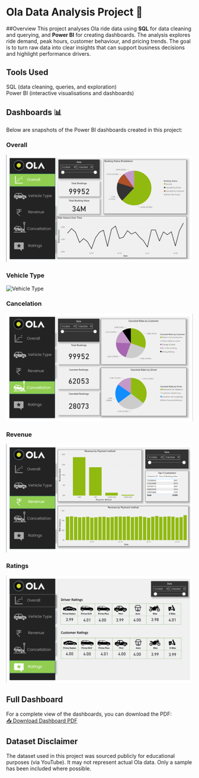 # Ola Data Analysis Project 🚖

##Overview
This project analyses Ola ride data using **SQL** for data cleaning and querying, and **Power BI** for creating dashboards. The analysis explores ride demand, peak hours, customer behaviour, and pricing trends. The goal is to turn raw data into clear insights that can support business decisions and highlight performance drivers.  

## Tools Used  
SQL (data cleaning, queries, and exploration)  
Power BI (interactive visualisations and dashboards)  

## Dashboards 📊  
Below are snapshots of the Power BI dashboards created in this project:  

### Overall
![Overall](Visualisations/Overall.png)  

### Vehicle Type 
![Vehicle Type](Visualisations/VehicleType.png)  

### Cancelation
![Cancelation](Visualisations/Cancelation.png)  

### Revenue
![Revenue](Visualisations/Revenue.png)  

### Ratings
![ Ratings](Visualisations/Ratings.png)  



## Full Dashboard  
For a complete view of the dashboards, you can download the PDF:  
[📥 Download Dashboard PDF](visualizations/ola_dashboard.pdf)  


## Dataset Disclaimer  
The dataset used in this project was sourced publicly for educational purposes (via YouTube). It may not represent actual Ola data. Only a sample has been included where possible.  
